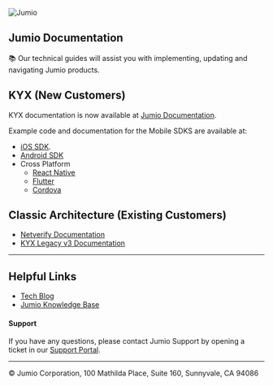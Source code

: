 ![Jumio](https://github.com/Jumio/.github/blob/main/images/Jumio-Main-Banner.png)

## Jumio Documentation
:books: Our technical guides will assist you with implementing, updating and navigating Jumio products.

## KYX (New Customers)

KYX documentation is now available at [Jumio Documentation](https://docs.jumio.com/production/Content/Home.htm).

Example code and documentation for the Mobile SDKS are available at:
- [iOS SDK](https://github.com/Jumio/mobile-sdk-ios).
- [Android SDK](https://github.com/Jumio/mobile-sdk-android)
- Cross Platform
  - [React Native](https://github.com/Jumio/mobile-react)
  - [Flutter](https://github.com/Jumio/mobile-flutter)
  - [Cordova](https://github.com/Jumio/mobile-cordova)

## Classic Architecture (Existing Customers)
- [Netverify Documentation](https://jumio.mcoutput.com/netverify/Content/Home.htm)
- [KYX Legacy v3 Documentation](https://jumio.mcoutput.com/v3/Content/Home.htm)

---

## Helpful Links

- [Tech Blog](https://medium.com/jumio)
- [Jumio Knowledge Base](https://support.jumio.com/hc/en-us)

#### Support
If you have any questions, please contact Jumio Support by opening a ticket in our [Support Portal](http://support.jumio.com/).

---
&copy; Jumio Corporation, 100 Mathilda Place, Suite 160, Sunnyvale, CA 94086


<!--

**Here are some ideas to get you started:**

🙋‍♀️ A short introduction - what is your organization all about?
🌈 Contribution guidelines - how can the community get involved?
👩‍💻 Useful resources - where can the community find your docs? Is there anything else the community should know?
🍿 Fun facts - what does your team eat for breakfast?
🧙 Remember, you can do mighty things with the power of [Markdown](https://guides.github.com/features/mastering-markdown/)
-->
